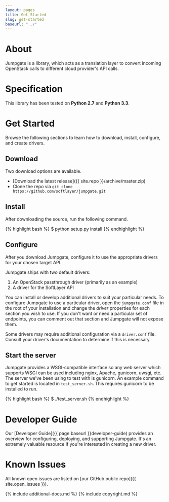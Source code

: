 ```yaml
---
layout: pages
title: Get Started
slug: get-started
baseurl: "../"
---
```


# About

Jumpgate is a library, which acts as a translation layer to convert incoming OpenStack calls to different cloud provider's API calls.

# Specification

This library has been tested on **Python 2.7** and **Python 3.3**.

# Get Started

Browse the following sections to learn how to download, install, configure, and create drivers.

## Download

Two download options are available.

*   [Download the latest release]({{ site.repo }}/archive/master.zip)
*   Clone the repo via `git clone https://github.com/softlayer/jumpgate.git`

## Install

After downloading the source, run the following command.

{% highlight bash %}
$ python setup.py install
{% endhighlight %}

## Configure

After you download Jumpgate, configure it to use the appropriate drivers for your chosen target API. 

Jumpgate ships with two default drivers:

1. An OpenStack passthrough driver (primarily as an example)
2. A driver for the SoftLayer API

You can install or develop additional drivers to suit your particular needs. To configure Jumpgate to use a particular driver, open the `jumpgate.conf` file in the root of your installation and change the *driver* properties for each section you wish to use. If you don't want or need a particular set of endpoints, you can comment out that section and Jumpgate will not expose them.

Some drivers may require additional configuration via a `driver.conf` file. Consult your driver's documentation to determine if this is necessary.

## Start the server
Jumpgate provides a WSGI-compatible interface so any web server which supports WSGI can be used including nginx, Apache, gunicorn, uwsgi, etc. The server we've been using to test with is gunicorn. An example command to get started is located in `test_server.sh`. This requires gunicorn to be installed to run.

{% highlight bash %}
$ ./test_server.sh
{% endhighlight %}


# Developer Guide

Our [Developer Guide]({{ page.baseurl }}developer-guide) provides an overview for configuring, deploying, and supporting Jumpgate. It's an extremely valuable resource if you're interested in creating a new driver.

# Known Issues

All known open issues are listed on [our GitHub public repo]({{ site.open_issues }}).

{% include additional-docs.md %}
{% include copyright.md %}
